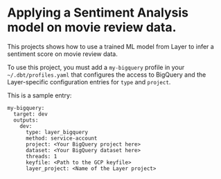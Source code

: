 # Applying a Sentiment Analysis model on movie review data.

This projects shows how to use a trained ML model from Layer to infer a sentiment score on movie review data.

To use this project, you must add a `my-bigquery` profile in your `~/.dbt/profiles.yaml` that configures the access to BigQuery and the Layer-specific configuration entries for `type` and `project`. 

This is a sample entry:

```
my-bigquery:
  target: dev
  outputs:
    dev:
      type: layer_bigquery
      method: service-account
      project: <Your BigQuery project here>
      dataset: <Your BigQuery dataset here>
      threads: 1
      keyfile: <Path to the GCP keyfile>
      layer_project: <Name of the Layer project>
```
